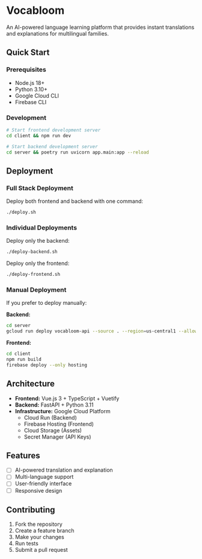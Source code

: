 # Vocabloom

An AI-powered language learning platform that provides instant translations and explanations for multilingual families.

## Quick Start

### Prerequisites
- Node.js 18+
- Python 3.10+
- Google Cloud CLI
- Firebase CLI

### Development
```bash
# Start frontend development server
cd client && npm run dev

# Start backend development server
cd server && poetry run uvicorn app.main:app --reload
```

## Deployment

### Full Stack Deployment
Deploy both frontend and backend with one command:
```bash
./deploy.sh
```

### Individual Deployments
Deploy only the backend:
```bash
./deploy-backend.sh
```

Deploy only the frontend:
```bash
./deploy-frontend.sh
```

### Manual Deployment
If you prefer to deploy manually:

**Backend:**
```bash
cd server
gcloud run deploy vocabloom-api --source . --region=us-central1 --allow-unauthenticated
```

**Frontend:**
```bash
cd client
npm run build
firebase deploy --only hosting
```

## Architecture

- **Frontend:** Vue.js 3 + TypeScript + Vuetify
- **Backend:** FastAPI + Python 3.11
- **Infrastructure:** Google Cloud Platform
  - Cloud Run (Backend)
  - Firebase Hosting (Frontend)
  - Cloud Storage (Assets)
  - Secret Manager (API Keys)

## Features

- [ ] AI-powered translation and explanation
- [ ] Multi-language support
- [ ] User-friendly interface
- [ ] Responsive design

## Contributing

1. Fork the repository
2. Create a feature branch
3. Make your changes
4. Run tests
5. Submit a pull request
